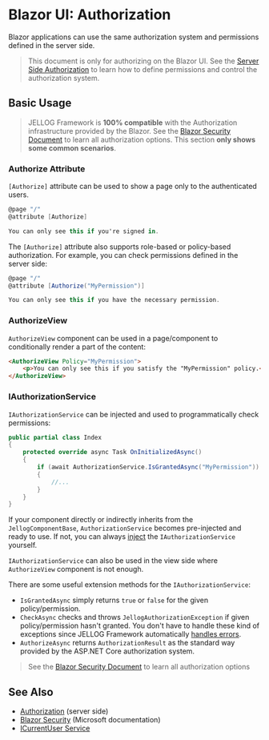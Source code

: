 # Blazor UI: Authorization

Blazor applications can use the same authorization system and permissions defined in the server side.

> This document is only for authorizing on the Blazor UI. See the [Server Side Authorization](../../Authorization.md) to learn how to define permissions and control the authorization system.

## Basic Usage

> JELLOG Framework is **100% compatible** with the Authorization infrastructure provided by the Blazor. See the [Blazor Security Document](https://docs.microsoft.com/en-us/aspnet/core/blazor/security/) to learn all authorization options. This section **only shows some common scenarios**.

### Authorize Attribute

`[Authorize]` attribute can be used to show a page only to the authenticated users.

````csharp
@page "/"
@attribute [Authorize]

You can only see this if you're signed in.
````

The `[Authorize]` attribute also supports role-based or policy-based authorization. For example, you can check permissions defined in the server side:

````csharp
@page "/"
@attribute [Authorize("MyPermission")]

You can only see this if you have the necessary permission.
````

### AuthorizeView

`AuthorizeView` component can be used in a page/component to conditionally render a part of the content:

````html
<AuthorizeView Policy="MyPermission">
    <p>You can only see this if you satisfy the "MyPermission" policy.</p>
</AuthorizeView>
````

### IAuthorizationService

`IAuthorizationService` can be injected and used to programmatically check permissions:

````csharp
public partial class Index
{
    protected override async Task OnInitializedAsync()
    {
        if (await AuthorizationService.IsGrantedAsync("MyPermission"))
        {
            //...
        }
    }
}
````

If your component directly or indirectly inherits from the `JellogComponentBase`, `AuthorizationService` becomes pre-injected and ready to use. If not, you can always [inject](../../Dependency-Injection.md) the `IAuthorizationService` yourself.

`IAuthorizationService` can also be used in the view side where `AuthorizeView` component is not enough.

There are some useful extension methods for the `IAuthorizationService`:

* `IsGrantedAsync` simply returns `true` or `false` for the given policy/permission.
* `CheckAsync` checks and throws `JellogAuthorizationException` if given policy/permission hasn't granted. You don't have to handle these kind of exceptions since JELLOG Framework automatically [handles errors](Error-Handling.md).
* `AuthorizeAsync` returns `AuthorizationResult` as the standard way provided by the ASP.NET Core authorization system.

> See the [Blazor Security Document](https://docs.microsoft.com/en-us/aspnet/core/blazor/security/) to learn all authorization options

## See Also

* [Authorization](../../Authorization.md) (server side)
* [Blazor Security](https://docs.microsoft.com/en-us/aspnet/core/blazor/security/) (Microsoft documentation)
* [ICurrentUser Service](CurrentUser.md)

